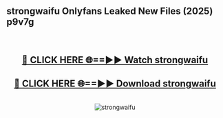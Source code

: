 <h2>strongwaifu Onlyfans Leaked New Files (2025) p9v7g</h2>
<br>
<div align="center">
<h2><a href="https://mediafiles.top/strongwaifu&ref=git" rel="nofollow">🔴 CLICK HERE 🌐==►► Watch strongwaifu</a></h2>
<h2><a href="https://mediafiles.top/strongwaifu&ref=git" rel="nofollow">🔴 CLICK HERE 🌐==►► Download strongwaifu</a></h2>
<br>
<a href="https://mediafiles.top/strongwaifu&ref=git" rel="nofollow" data-target="animated-image.originalLink"><img src="https://i.ibb.co.com/xMMVF88/686577567.gif" alt="strongwaifu" style="max-width: 100%; display: inline-block;" data-target="animated-image.originalImage"></a>
</div>
<br>
<br>